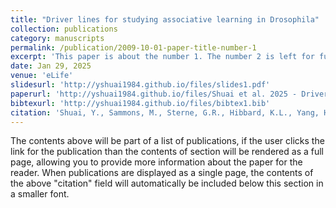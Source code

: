 ```yaml
---
title: "Driver lines for studying associative learning in Drosophila"
collection: publications
category: manuscripts
permalink: /publication/2009-10-01-paper-title-number-1
excerpt: 'This paper is about the number 1. The number 2 is left for future work.'
date: Jan 29, 2025
venue: 'eLife'
slidesurl: 'http://yshuai1984.github.io/files/slides1.pdf'
paperurl: 'http://yshuai1984.github.io/files/Shuai et al. 2025 - Driver lines for studying associative learning in Drosophila.pdf'
bibtexurl: 'http://yshuai1984.github.io/files/bibtex1.bib'
citation: 'Shuai, Y., Sammons, M., Sterne, G.R., Hibbard, K.L., Yang, H., Yang, C.-P., Managan, C., Siwanowicz, I., Lee, T., Rubin, G.M., et al. (2025). Driver lines for studying associative learning in Drosophila. Elife 13. https://doi.org/10.7554/elife.94168.4.'
---
```

The contents above will be part of a list of publications, if the user clicks the link for the publication than the contents of section will be rendered as a full page, allowing you to provide more information about the paper for the reader. When publications are displayed as a single page, the contents of the above "citation" field will automatically be included below this section in a smaller font.
